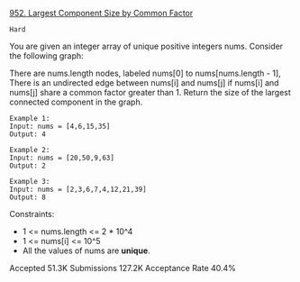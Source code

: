 [952. Largest Component Size by Common Factor](https://leetcode.com/problems/largest-component-size-by-common-factor/)

`Hard`

You are given an integer array of unique positive integers nums. Consider the following graph:

There are nums.length nodes, labeled nums[0] to nums[nums.length - 1],
There is an undirected edge between nums[i] and nums[j] if nums[i] and nums[j] share a common factor greater than 1.
Return the size of the largest connected component in the graph.

```
Example 1:
Input: nums = [4,6,15,35]
Output: 4

Example 2:
Input: nums = [20,50,9,63]
Output: 2

Example 3:
Input: nums = [2,3,6,7,4,12,21,39]
Output: 8
``` 

Constraints:

- 1 <= nums.length <= 2 * 10^4
- 1 <= nums[i] <= 10^5
- All the values of nums are **unique**.

Accepted
51.3K
Submissions
127.2K
Acceptance Rate
40.4%
